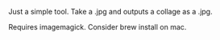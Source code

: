 Just a simple tool. Take a .jpg and outputs a collage as a .jpg.

Requires imagemagick. Consider brew install on mac.
